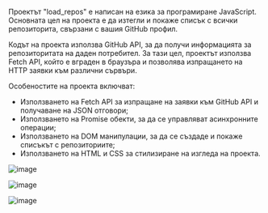 <p>Проектът "load_repos" е написан на езика за програмиране JavaScript. Основната цел на проекта е да изтегли и покаже списък с всички репозиторита, свързани с вашия GitHub профил.</p>
<p>Кодът на проекта използва GitHub API, за да получи информацията за репозиторитата на даден потребител. За тази цел, проектът използва Fetch API, който е вграден в браузъра и позволява изпращането на HTTP заявки към различни сървъри.</p>
<p>Особеностите на проекта включват:</p>
<ul>
  <li>Използването на Fetch API за изпращане на заявки към GitHub API и получаване на JSON отговори;</li>
  <li>Използването на Promise обекти, за да се управляват асинхронните операции;</li>
  <li>Използването на DOM манипулации, за да се създаде и покаже списъкът с репозиториите;</li>
  <li>Използването на HTML и CSS за стилизиране на изгледа на проекта.</li>
</ul>

![image](https://user-images.githubusercontent.com/64840882/229859425-fc8da0e1-e1fe-43ae-8e22-cc9ee484b322.png)

![image](https://user-images.githubusercontent.com/64840882/229859524-1f616528-bd74-47e3-b7e8-3758d2e6556f.png)

![image](https://user-images.githubusercontent.com/64840882/229859706-da27dc5b-3f8a-4c5a-9a5e-6a4d296e510e.png)

